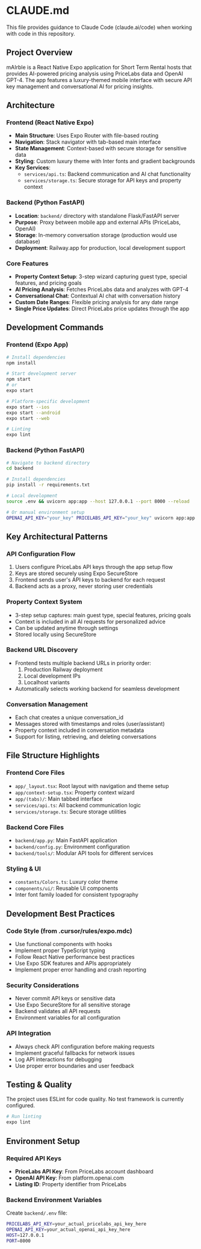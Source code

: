 # CLAUDE.md

This file provides guidance to Claude Code (claude.ai/code) when working with code in this repository.

## Project Overview

mAIrble is a React Native Expo application for Short Term Rental hosts that provides AI-powered pricing analysis using PriceLabs data and OpenAI GPT-4. The app features a luxury-themed mobile interface with secure API key management and conversational AI for pricing insights.

## Architecture

### Frontend (React Native Expo)
- **Main Structure**: Uses Expo Router with file-based routing
- **Navigation**: Stack navigator with tab-based main interface
- **State Management**: Context-based with secure storage for sensitive data
- **Styling**: Custom luxury theme with Inter fonts and gradient backgrounds
- **Key Services**: 
  - `services/api.ts`: Backend communication and AI chat functionality
  - `services/storage.ts`: Secure storage for API keys and property context

### Backend (Python FastAPI)
- **Location**: `backend/` directory with standalone Flask/FastAPI server
- **Purpose**: Proxy between mobile app and external APIs (PriceLabs, OpenAI)
- **Storage**: In-memory conversation storage (production would use database)
- **Deployment**: Railway.app for production, local development support

### Core Features
- **Property Context Setup**: 3-step wizard capturing guest type, special features, and pricing goals
- **AI Pricing Analysis**: Fetches PriceLabs data and analyzes with GPT-4
- **Conversational Chat**: Contextual AI chat with conversation history
- **Custom Date Ranges**: Flexible pricing analysis for any date range
- **Single Price Updates**: Direct PriceLabs price updates through the app

## Development Commands

### Frontend (Expo App)
```bash
# Install dependencies
npm install

# Start development server
npm start
# or
expo start

# Platform-specific development
expo start --ios
expo start --android
expo start --web

# Linting
expo lint
```

### Backend (Python FastAPI)
```bash
# Navigate to backend directory
cd backend

# Install dependencies
pip install -r requirements.txt

# Local development
source .env && uvicorn app:app --host 127.0.0.1 --port 8000 --reload

# Or manual environment setup
OPENAI_API_KEY="your_key" PRICELABS_API_KEY="your_key" uvicorn app:app --host 127.0.0.1 --port 8000 --reload
```

## Key Architectural Patterns

### API Configuration Flow
1. Users configure PriceLabs API keys through the app setup flow
2. Keys are stored securely using Expo SecureStore
3. Frontend sends user's API keys to backend for each request
4. Backend acts as a proxy, never storing user credentials

### Property Context System
- 3-step setup captures: main guest type, special features, pricing goals
- Context is included in all AI requests for personalized advice
- Can be updated anytime through settings
- Stored locally using SecureStore

### Backend URL Discovery
- Frontend tests multiple backend URLs in priority order:
  1. Production Railway deployment
  2. Local development IPs
  3. Localhost variants
- Automatically selects working backend for seamless development

### Conversation Management
- Each chat creates a unique conversation_id
- Messages stored with timestamps and roles (user/assistant)
- Property context included in conversation metadata
- Support for listing, retrieving, and deleting conversations

## File Structure Highlights

### Frontend Core Files
- `app/_layout.tsx`: Root layout with navigation and theme setup
- `app/context-setup.tsx`: Property context wizard
- `app/(tabs)/`: Main tabbed interface
- `services/api.ts`: All backend communication logic
- `services/storage.ts`: Secure storage utilities

### Backend Core Files
- `backend/app.py`: Main FastAPI application
- `backend/config.py`: Environment configuration
- `backend/tools/`: Modular API tools for different services

### Styling & UI
- `constants/Colors.ts`: Luxury color theme
- `components/ui/`: Reusable UI components
- Inter font family loaded for consistent typography

## Development Best Practices

### Code Style (from .cursor/rules/expo.mdc)
- Use functional components with hooks
- Implement proper TypeScript typing
- Follow React Native performance best practices
- Use Expo SDK features and APIs appropriately
- Implement proper error handling and crash reporting

### Security Considerations
- Never commit API keys or sensitive data
- Use Expo SecureStore for all sensitive storage
- Backend validates all API requests
- Environment variables for all configuration

### API Integration
- Always check API configuration before making requests
- Implement graceful fallbacks for network issues
- Log API interactions for debugging
- Use proper error boundaries and user feedback

## Testing & Quality

The project uses ESLint for code quality. No test framework is currently configured.

```bash
# Run linting
expo lint
```

## Environment Setup

### Required API Keys
- **PriceLabs API Key**: From PriceLabs account dashboard
- **OpenAI API Key**: From platform.openai.com
- **Listing ID**: Property identifier from PriceLabs

### Backend Environment Variables
Create `backend/.env` file:
```bash
PRICELABS_API_KEY=your_actual_pricelabs_api_key_here
OPENAI_API_KEY=your_actual_openai_api_key_here
HOST=127.0.0.1
PORT=8000
```
